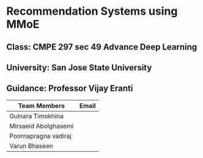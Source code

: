 # Recommendation Systems using MMoE
## Class: CMPE 297 sec 49 Advance Deep Learning
## University: San Jose State University 
## Guidance: Professor Vijay Eranti

| Team Members | Email |
| ------------ | ----- |
| Gulnara Timokhina |  |
|Mirsaeid Abolghasemi |  |
|Poornapragna vadiraj |  |
| Varun Bhaseen |  |
